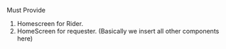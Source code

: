 Must Provide

1. Homescreen for Rider.
2. HomeScreen for requester.
(Basically we insert all other components here)